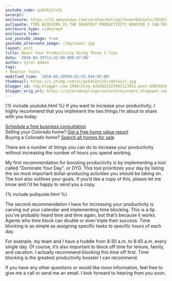 ```yaml
---
youtube_code: gxE4S2zCvZc
excerpt:
enclosure: https://s3.amazonaws.com/vyralmarketing/Jason+Daniels/2018/Colorado+Springs+Real+Estate-+Increase+productivity.mp4
pullquote: TIME BLOCKING IS THE GREATEST PRODUCTIVITY BOOSTER I CAN RECOMMEND.
enclosure_type: video/mp4
enclosure_time:
use_youtube_image: true
youtube_alternate_image: /img/cover.jpg
layout: post
title: Boost Your Productivity Using These 2 Tips
date: '2018-04-19T11:42:00.000-07:00'
author: Vyral Admin
tags:
- Realtor Tools
modified_time: '2018-04-20T08:42:55.944-07:00'
thumbnail: https://i.ytimg.com/vi/gxE4S2zCvZc/default.jpg
blogger_id: tag:blogger.com,1999:blog-4262022327092123952.post-6901643892229392080
blogger_orig_url: https://coloradospringsrealestatecareers.blogspot.com/2018/04/boost-your-productivity-using-these-2.html
---
```

{% include youtube.html %}
If you want to increase your productivity, I highly recommend that you implement the two things I’m about to share with you today.

<div class="post-cta">
<a href="/contact/" target="_blank">Schedule a free business consultation</a><br>
Selling your Colorado home? <a href="http://www.coloradohomesvalue.com/" target="_blank">Get a free home value report<br>  </a>
Buying a Colorado home? <a href="http://www.coloradospringstophomes.com/" target="_blank">Search all homes for sale</a>
</div>

There are a number of things you can do to increase your productivity without increasing the number of hours you spend working.

My first recommendation for boosting productivity is by implementing a tool called "Dominate Your Day", or DYD. This tool prioritizes your day by listing the six most important dollar-producing activities you should be taking on. The tool also outlines your goals. If you’d like a copy of this, please let me know and I’d be happy to send you a copy.

{% include pullquote.html %}

The second recommendation I have for increasing your productivity is carving out your calendar and implementing time blocking. This is a tip you’ve probably heard time and time again, but that’s because it works. Agents who time block can double or even triple their success. Time blocking is as simple as assigning specific tasks to specific hours of each day.

For example, my team and I have a huddle from 8:30 a.m. to 8:45 a.m. every single day. Of course, it’s also important to block off time for leisure, family, and vacation. I actually recommend blocking this time off first. Time blocking is the greatest productivity booster I can recommend.

If you have any other questions or would like more information, feel free to give me a call or send me an email. I look forward to hearing from you soon.
